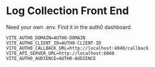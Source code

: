 # Log Collection Front End
Need your own .env. Find it in the auth0 dashboard.
```
VITE_AUTH0_DOMAIN=AUTH0-DOMAIN
VITE_AUTH0_CLIENT_ID=AUTH0-CLIENT-ID
VITE_AUTH0_CALLBACK_URL=http://localhost:4040/callback
VITE_API_SERVER_URL=http://localhost:6060
VITE_AUTH0_AUDIENCE=AUTH0-AUDIENCE
```
